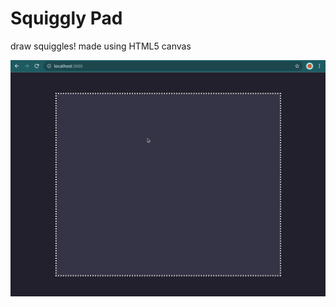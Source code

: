 # Squiggly Pad
draw squiggles! made using HTML5 canvas


![gif auto-smoothing demo](https://github.com/hackasaur/squiggly-pad/blob/master/penguin%20draw%20auto-smooth.gif)